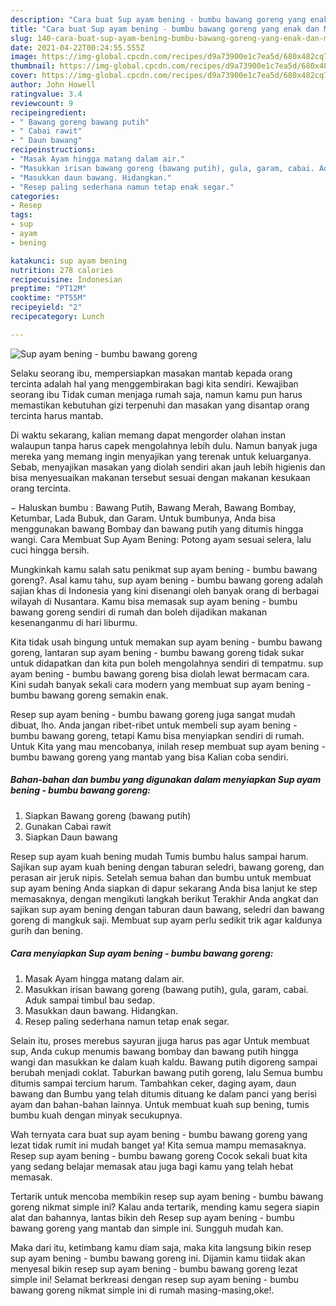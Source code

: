 ```yaml
---
description: "Cara buat Sup ayam bening - bumbu bawang goreng yang enak dan Mudah Dibuat"
title: "Cara buat Sup ayam bening - bumbu bawang goreng yang enak dan Mudah Dibuat"
slug: 140-cara-buat-sup-ayam-bening-bumbu-bawang-goreng-yang-enak-dan-mudah-dibuat
date: 2021-04-22T00:24:55.555Z
image: https://img-global.cpcdn.com/recipes/d9a73900e1c7ea5d/680x482cq70/sup-ayam-bening-bumbu-bawang-goreng-foto-resep-utama.jpg
thumbnail: https://img-global.cpcdn.com/recipes/d9a73900e1c7ea5d/680x482cq70/sup-ayam-bening-bumbu-bawang-goreng-foto-resep-utama.jpg
cover: https://img-global.cpcdn.com/recipes/d9a73900e1c7ea5d/680x482cq70/sup-ayam-bening-bumbu-bawang-goreng-foto-resep-utama.jpg
author: John Howell
ratingvalue: 3.4
reviewcount: 9
recipeingredient:
- " Bawang goreng bawang putih"
- " Cabai rawit"
- " Daun bawang"
recipeinstructions:
- "Masak Ayam hingga matang dalam air."
- "Masukkan irisan bawang goreng (bawang putih), gula, garam, cabai. Aduk sampai timbul bau sedap."
- "Masukkan daun bawang. Hidangkan."
- "Resep paling sederhana namun tetap enak segar."
categories:
- Resep
tags:
- sup
- ayam
- bening

katakunci: sup ayam bening 
nutrition: 278 calories
recipecuisine: Indonesian
preptime: "PT12M"
cooktime: "PT55M"
recipeyield: "2"
recipecategory: Lunch

---
```



![Sup ayam bening - bumbu bawang goreng](https://img-global.cpcdn.com/recipes/d9a73900e1c7ea5d/680x482cq70/sup-ayam-bening-bumbu-bawang-goreng-foto-resep-utama.jpg)

Selaku seorang ibu, mempersiapkan masakan mantab kepada orang tercinta adalah hal yang menggembirakan bagi kita sendiri. Kewajiban seorang ibu Tidak cuman menjaga rumah saja, namun kamu pun harus memastikan kebutuhan gizi terpenuhi dan masakan yang disantap orang tercinta harus mantab.

Di waktu  sekarang, kalian memang dapat mengorder olahan instan walaupun tanpa harus capek mengolahnya lebih dulu. Namun banyak juga mereka yang memang ingin menyajikan yang terenak untuk keluarganya. Sebab, menyajikan masakan yang diolah sendiri akan jauh lebih higienis dan bisa menyesuaikan makanan tersebut sesuai dengan makanan kesukaan orang tercinta. 

− Haluskan bumbu : Bawang Putih, Bawang Merah, Bawang Bombay, Ketumbar, Lada Bubuk, dan Garam. Untuk bumbunya, Anda bisa menggunakan bawang Bombay dan bawang putih yang ditumis hingga wangi. Cara Membuat Sup Ayam Bening: Potong ayam sesuai selera, lalu cuci hingga bersih.

Mungkinkah kamu salah satu penikmat sup ayam bening - bumbu bawang goreng?. Asal kamu tahu, sup ayam bening - bumbu bawang goreng adalah sajian khas di Indonesia yang kini disenangi oleh banyak orang di berbagai wilayah di Nusantara. Kamu bisa memasak sup ayam bening - bumbu bawang goreng sendiri di rumah dan boleh dijadikan makanan kesenanganmu di hari liburmu.

Kita tidak usah bingung untuk memakan sup ayam bening - bumbu bawang goreng, lantaran sup ayam bening - bumbu bawang goreng tidak sukar untuk didapatkan dan kita pun boleh mengolahnya sendiri di tempatmu. sup ayam bening - bumbu bawang goreng bisa diolah lewat bermacam cara. Kini sudah banyak sekali cara modern yang membuat sup ayam bening - bumbu bawang goreng semakin enak.

Resep sup ayam bening - bumbu bawang goreng juga sangat mudah dibuat, lho. Anda jangan ribet-ribet untuk membeli sup ayam bening - bumbu bawang goreng, tetapi Kamu bisa menyiapkan sendiri di rumah. Untuk Kita yang mau mencobanya, inilah resep membuat sup ayam bening - bumbu bawang goreng yang mantab yang bisa Kalian coba sendiri.

<!--inarticleads1-->

##### Bahan-bahan dan bumbu yang digunakan dalam menyiapkan Sup ayam bening - bumbu bawang goreng:

1. Siapkan  Bawang goreng (bawang putih)
1. Gunakan  Cabai rawit
1. Siapkan  Daun bawang


Resep sup ayam kuah bening mudah Tumis bumbu halus sampai harum. Sajikan sup ayam kuah bening dengan taburan seledri, bawang goreng, dan perasan air jeruk nipis. Setelah semua bahan dan bumbu untuk membuat sup ayam bening Anda siapkan di dapur sekarang Anda bisa lanjut ke step memasaknya, dengan mengikuti langkah berikut Terakhir Anda angkat dan sajikan sup ayam bening dengan taburan daun bawang, seledri dan bawang goreng di mangkuk saji. Membuat sup ayam perlu sedikit trik agar kaldunya gurih dan bening. 

<!--inarticleads2-->

##### Cara menyiapkan Sup ayam bening - bumbu bawang goreng:

1. Masak Ayam hingga matang dalam air.
1. Masukkan irisan bawang goreng (bawang putih), gula, garam, cabai. Aduk sampai timbul bau sedap.
1. Masukkan daun bawang. Hidangkan.
1. Resep paling sederhana namun tetap enak segar.


Selain itu, proses merebus sayuran jjuga harus pas agar Untuk membuat sup, Anda cukup menumis bawang bombay dan bawang putih hingga wangi dan masukkan ke dalam kuah kaldu. Bawang putih digoreng sampai berubah menjadi coklat. Taburkan bawang putih goreng, lalu Semua bumbu ditumis sampai tercium harum. Tambahkan ceker, daging ayam, daun bawang dan Bumbu yang telah ditumis dituang ke dalam panci yang berisi ayam dan bahan-bahan lainnya. Untuk membuat kuah sup bening, tumis bumbu kuah dengan minyak secukupnya. 

Wah ternyata cara buat sup ayam bening - bumbu bawang goreng yang lezat tidak rumit ini mudah banget ya! Kita semua mampu memasaknya. Resep sup ayam bening - bumbu bawang goreng Cocok sekali buat kita yang sedang belajar memasak atau juga bagi kamu yang telah hebat memasak.

Tertarik untuk mencoba membikin resep sup ayam bening - bumbu bawang goreng nikmat simple ini? Kalau anda tertarik, mending kamu segera siapin alat dan bahannya, lantas bikin deh Resep sup ayam bening - bumbu bawang goreng yang mantab dan simple ini. Sungguh mudah kan. 

Maka dari itu, ketimbang kamu diam saja, maka kita langsung bikin resep sup ayam bening - bumbu bawang goreng ini. Dijamin kamu tiidak akan menyesal bikin resep sup ayam bening - bumbu bawang goreng lezat simple ini! Selamat berkreasi dengan resep sup ayam bening - bumbu bawang goreng nikmat simple ini di rumah masing-masing,oke!.

